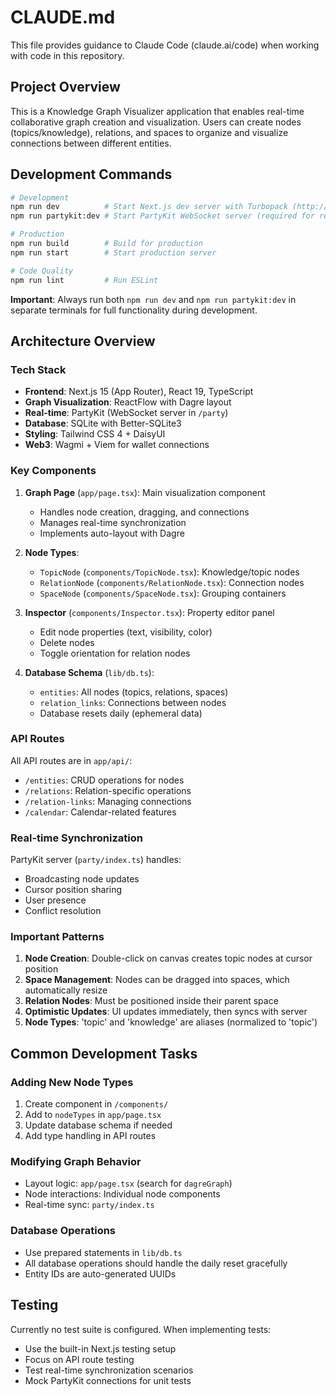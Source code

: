 # CLAUDE.md

This file provides guidance to Claude Code (claude.ai/code) when working with code in this repository.

## Project Overview

This is a Knowledge Graph Visualizer application that enables real-time collaborative graph creation and visualization. Users can create nodes (topics/knowledge), relations, and spaces to organize and visualize connections between different entities.

## Development Commands

```bash
# Development
npm run dev          # Start Next.js dev server with Turbopack (http://localhost:3000)
npm run partykit:dev # Start PartyKit WebSocket server (required for real-time features)

# Production
npm run build        # Build for production
npm run start        # Start production server

# Code Quality
npm run lint         # Run ESLint
```

**Important**: Always run both `npm run dev` and `npm run partykit:dev` in separate terminals for full functionality during development.

## Architecture Overview

### Tech Stack
- **Frontend**: Next.js 15 (App Router), React 19, TypeScript
- **Graph Visualization**: ReactFlow with Dagre layout
- **Real-time**: PartyKit (WebSocket server in `/party`)
- **Database**: SQLite with Better-SQLite3
- **Styling**: Tailwind CSS 4 + DaisyUI
- **Web3**: Wagmi + Viem for wallet connections

### Key Components

1. **Graph Page** (`app/page.tsx`): Main visualization component
   - Handles node creation, dragging, and connections
   - Manages real-time synchronization
   - Implements auto-layout with Dagre

2. **Node Types**:
   - `TopicNode` (`components/TopicNode.tsx`): Knowledge/topic nodes
   - `RelationNode` (`components/RelationNode.tsx`): Connection nodes
   - `SpaceNode` (`components/SpaceNode.tsx`): Grouping containers

3. **Inspector** (`components/Inspector.tsx`): Property editor panel
   - Edit node properties (text, visibility, color)
   - Delete nodes
   - Toggle orientation for relation nodes

4. **Database Schema** (`lib/db.ts`):
   - `entities`: All nodes (topics, relations, spaces)
   - `relation_links`: Connections between nodes
   - Database resets daily (ephemeral data)

### API Routes

All API routes are in `app/api/`:
- `/entities`: CRUD operations for nodes
- `/relations`: Relation-specific operations
- `/relation-links`: Managing connections
- `/calendar`: Calendar-related features

### Real-time Synchronization

PartyKit server (`party/index.ts`) handles:
- Broadcasting node updates
- Cursor position sharing
- User presence
- Conflict resolution

### Important Patterns

1. **Node Creation**: Double-click on canvas creates topic nodes at cursor position
2. **Space Management**: Nodes can be dragged into spaces, which automatically resize
3. **Relation Nodes**: Must be positioned inside their parent space
4. **Optimistic Updates**: UI updates immediately, then syncs with server
5. **Node Types**: 'topic' and 'knowledge' are aliases (normalized to 'topic')

## Common Development Tasks

### Adding New Node Types
1. Create component in `/components/`
2. Add to `nodeTypes` in `app/page.tsx`
3. Update database schema if needed
4. Add type handling in API routes

### Modifying Graph Behavior
- Layout logic: `app/page.tsx` (search for `dagreGraph`)
- Node interactions: Individual node components
- Real-time sync: `party/index.ts`

### Database Operations
- Use prepared statements in `lib/db.ts`
- All database operations should handle the daily reset gracefully
- Entity IDs are auto-generated UUIDs

## Testing

Currently no test suite is configured. When implementing tests:
- Use the built-in Next.js testing setup
- Focus on API route testing
- Test real-time synchronization scenarios
- Mock PartyKit connections for unit tests